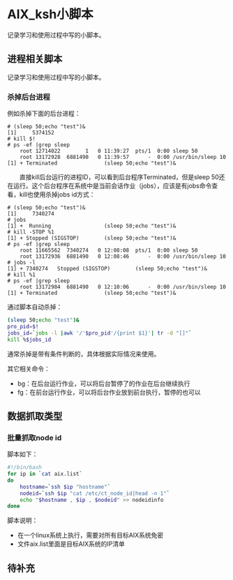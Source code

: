 # AIX_ksh小脚本
记录学习和使用过程中写的小脚本。
## 进程相关脚本
记录学习和使用过程中写的小脚本。
### 杀掉后台进程
例如杀掉下面的后台进程：
```
# (sleep 50;echo "test")&
[1]     5374152
# kill $!
# ps -ef |grep sleep
    root 12714022        1   0 11:39:27  pts/1  0:00 sleep 50
    root 13172928  6881490   0 11:39:57      -  0:00 /usr/bin/sleep 10
[1] + Terminated               (sleep 50;echo "test")&
```
&#8195;&#8195;直接kill后台运行的进程ID，可以看到后台程序Terminated，但是sleep 50还在运行。这个后台程序在系统中是当前会话作业（jobs），应该是有jobs命令查看，kill也使用杀掉jobs id方式：
```
# (sleep 50;echo "test")&
[1]     7340274
# jobs
[1] +  Running                 (sleep 50;echo "test")&
# kill -STOP %1 
[1] + Stopped (SIGSTOP)        (sleep 50;echo "test")&
# ps -ef |grep sleep
    root 11665562  7340274   0 12:08:08  pts/1  0:00 sleep 50
    root 13172936  6881490   0 12:08:46      -  0:00 /usr/bin/sleep 10
# jobs -l
[1] + 7340274   Stopped (SIGSTOP)        (sleep 50;echo "test")&
# kill %1
# ps -ef |grep sleep
    root 13172984  6881490   0 12:10:06      -  0:00 /usr/bin/sleep 10
[1] + Terminated               (sleep 50;echo "test")&
```
通过脚本自动杀掉：
```sh
(sleep 50;echo "test")&
pro_pid=$!
jobs_id=`jobs -l |awk '/'$pro_pid'/{print $1}'| tr -d "[]"`
kill %$jobs_id
```
通常杀掉是带有条件判断的，具体根据实际情况来使用。

其它相关命令：
- bg：在后台运行作业，可以将后台暂停了的作业在后台继续执行
- fg：在前台运行作业，可以将后台作业放到前台执行，暂停的也可以

## 数据抓取类型
### 批量抓取node id
脚本如下：
```sh
#!/bin/bash
for ip in `cat aix.list`
do	
	hostname=`ssh $ip "hostname"`
	nodeid=`ssh $ip "cat /etc/ct_node_id|head -n 1"`
	echo "$hostname , $ip , $nodeid" >> nodeidinfo
done
```
脚本说明：
- 在一个linux系统上执行，需要对所有目标AIX系统免密
- 文件aix.list里面是目标AIX系统的IP清单

## 待补充
